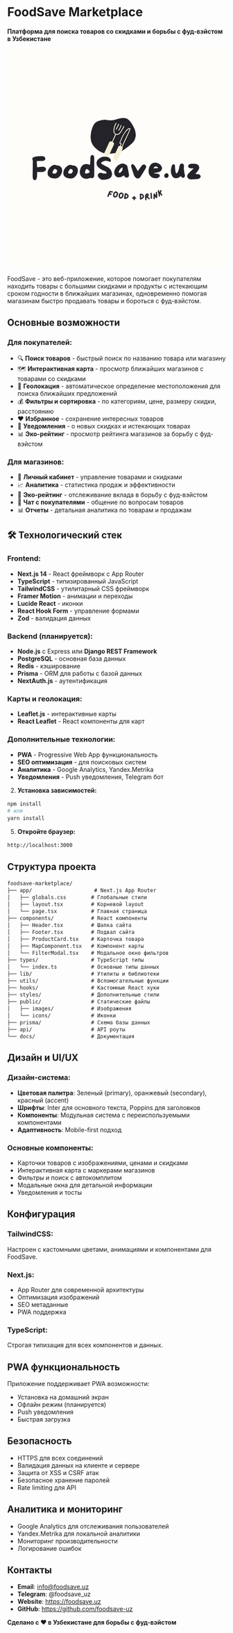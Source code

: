 # FoodSave Marketplace 

**Платформа для поиска товаров со скидками и борьбы с фуд-вэйстом в Узбекистане**

![logo](/public/images/Logo.png)

FoodSave - это веб-приложение, которое помогает покупателям находить товары с большими скидками и продукты с истекающим сроком годности в ближайших магазинах, одновременно помогая магазинам быстро продавать товары и бороться с фуд-вэйстом.

## Основные возможности

### Для покупателей:
- 🔍 **Поиск товаров** - быстрый поиск по названию товара или магазину
- 🗺️ **Интерактивная карта** - просмотр ближайших магазинов с товарами со скидками
- 📱 **Геолокация** - автоматическое определение местоположения для поиска ближайших предложений
- 💰 **Фильтры и сортировка** - по категориям, цене, размеру скидки, расстоянию
- ❤️ **Избранное** - сохранение интересных товаров
- 🔔 **Уведомления** - о новых скидках и истекающих товарах
- 📊 **Эко-рейтинг** - просмотр рейтинга магазинов за борьбу с фуд-вэйстом

### Для магазинов:
- 🏪 **Личный кабинет** - управление товарами и скидками
- 📈 **Аналитика** - статистика продаж и эффективности
- 🌱 **Эко-рейтинг** - отслеживание вклада в борьбу с фуд-вэйстом
- 💬 **Чат с покупателями** - общение по вопросам товаров
- 📊 **Отчеты** - детальная аналитика по товарам и продажам

## 🛠️ Технологический стек

### Frontend:
- **Next.js 14** - React фреймворк с App Router
- **TypeScript** - типизированный JavaScript
- **TailwindCSS** - утилитарный CSS фреймворк
- **Framer Motion** - анимации и переходы
- **Lucide React** - иконки
- **React Hook Form** - управление формами
- **Zod** - валидация данных

### Backend (планируется):
- **Node.js** с Express или **Django REST Framework**
- **PostgreSQL** - основная база данных
- **Redis** - кэширование
- **Prisma** - ORM для работы с базой данных
- **NextAuth.js** - аутентификация

### Карты и геолокация:
- **Leaflet.js** - интерактивные карты
- **React Leaflet** - React компоненты для карт

### Дополнительные технологии:
- **PWA** - Progressive Web App функциональность
- **SEO оптимизация** - для поисковых систем
- **Аналитика** - Google Analytics, Yandex.Metrika
- **Уведомления** - Push уведомления, Telegram бот



2. **Установка зависимостей:**
```bash
npm install
# или
yarn install
```



5. **Откройте браузер:**
```
http://localhost:3000
```

## Структура проекта

```
foodsave-marketplace/
├── app/                    # Next.js App Router
│   ├── globals.css        # Глобальные стили
│   ├── layout.tsx         # Корневой layout
│   └── page.tsx           # Главная страница
├── components/            # React компоненты
│   ├── Header.tsx         # Шапка сайта
│   ├── Footer.tsx         # Подвал сайта
│   ├── ProductCard.tsx    # Карточка товара
│   ├── MapComponent.tsx   # Компонент карты
│   └── FilterModal.tsx    # Модальное окно фильтров
├── types/                 # TypeScript типы
│   └── index.ts           # Основные типы данных
├── lib/                   # Утилиты и библиотеки
├── utils/                 # Вспомогательные функции
├── hooks/                 # Кастомные React хуки
├── styles/                # Дополнительные стили
├── public/                # Статические файлы
│   ├── images/            # Изображения
│   └── icons/             # Иконки
├── prisma/                # Схема базы данных
├── api/                   # API роуты
└── docs/                  # Документация
```

## Дизайн и UI/UX

### Дизайн-система:
- **Цветовая палитра**: Зеленый (primary), оранжевый (secondary), красный (accent)
- **Шрифты**: Inter для основного текста, Poppins для заголовков
- **Компоненты**: Модульная система с переиспользуемыми компонентами
- **Адаптивность**: Mobile-first подход

### Основные компоненты:
- Карточки товаров с изображениями, ценами и скидками
- Интерактивная карта с маркерами магазинов
- Фильтры и поиск с автокомплитом
- Модальные окна для детальной информации
- Уведомления и тосты

## Конфигурация

### TailwindCSS:
Настроен с кастомными цветами, анимациями и компонентами для FoodSave.

### Next.js:
- App Router для современной архитектуры
- Оптимизация изображений
- SEO метаданные
- PWA поддержка

### TypeScript:
Строгая типизация для всех компонентов и данных.

## PWA функциональность

Приложение поддерживает PWA возможности:
- Установка на домашний экран
- Офлайн режим (планируется)
- Push уведомления
- Быстрая загрузка



## Безопасность

- HTTPS для всех соединений
- Валидация данных на клиенте и сервере
- Защита от XSS и CSRF атак
- Безопасное хранение паролей
- Rate limiting для API

## Аналитика и мониторинг

- Google Analytics для отслеживания пользователей
- Yandex.Metrika для локальной аналитики
- Мониторинг производительности
- Логирование ошибок




##  Контакты

- **Email**: info@foodsave.uz
- **Telegram**: @foodsave_uz
- **Website**: https://foodsave.uz
- **GitHub**: https://github.com/foodsave-uz



**Сделано с ❤️ в Узбекистане для борьбы с фуд-вэйстом** 